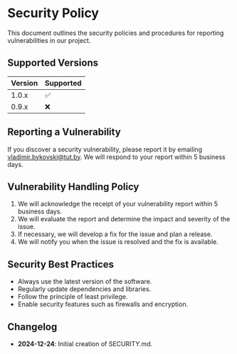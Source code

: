 # Security Policy

This document outlines the security policies and procedures for reporting vulnerabilities in our project.

## Supported Versions

| Version | Supported          |
| ------- | ------------------ |
| 1.0.x   | :white_check_mark: |
| 0.9.x   | :x:                |

## Reporting a Vulnerability

If you discover a security vulnerability, please report it by emailing vladimir.bykovski@tut.by. We will respond to your report within 5 business days.

## Vulnerability Handling Policy

1. We will acknowledge the receipt of your vulnerability report within 5 business days.
2. We will evaluate the report and determine the impact and severity of the issue.
3. If necessary, we will develop a fix for the issue and plan a release.
4. We will notify you when the issue is resolved and the fix is available.

## Security Best Practices

- Always use the latest version of the software.
- Regularly update dependencies and libraries.
- Follow the principle of least privilege.
- Enable security features such as firewalls and encryption.

## Changelog

- **2024-12-24**: Initial creation of SECURITY.md.
